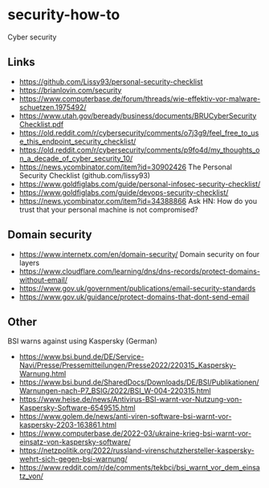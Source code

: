 # security-how-to
Cyber security

## Links
- https://github.com/Lissy93/personal-security-checklist
- https://brianlovin.com/security
- https://www.computerbase.de/forum/threads/wie-effektiv-vor-malware-schuetzen.1975492/
- https://www.utah.gov/beready/business/documents/BRUCyberSecurityChecklist.pdf
- https://old.reddit.com/r/cybersecurity/comments/o7j3g9/feel_free_to_use_this_endpoint_security_checklist/
- https://old.reddit.com/r/cybersecurity/comments/p9fo4d/my_thoughts_on_a_decade_of_cyber_security_10/
- https://news.ycombinator.com/item?id=30902426 The Personal Security Checklist (github.com/lissy93)
- https://www.goldfiglabs.com/guide/personal-infosec-security-checklist/
- https://www.goldfiglabs.com/guide/devops-security-checklist/
- https://news.ycombinator.com/item?id=34388866 Ask HN: How do you trust that your personal machine is not compromised?

## Domain security
- https://www.internetx.com/en/domain-security/ Domain security on four layers
- https://www.cloudflare.com/learning/dns/dns-records/protect-domains-without-email/
- https://www.gov.uk/government/publications/email-security-standards
- https://www.gov.uk/guidance/protect-domains-that-dont-send-email

## Other
BSI warns against using Kaspersky (German)
- https://www.bsi.bund.de/DE/Service-Navi/Presse/Pressemitteilungen/Presse2022/220315_Kaspersky-Warnung.html
- https://www.bsi.bund.de/SharedDocs/Downloads/DE/BSI/Publikationen/Warnungen-nach-P7_BSIG/2022/BSI_W-004-220315.html
- https://www.heise.de/news/Antivirus-BSI-warnt-vor-Nutzung-von-Kaspersky-Software-6549515.html
- https://www.golem.de/news/anti-viren-software-bsi-warnt-vor-kaspersky-2203-163861.html
- https://www.computerbase.de/2022-03/ukraine-krieg-bsi-warnt-vor-einsatz-von-kaspersky-software/
- https://netzpolitik.org/2022/russland-virenschutzhersteller-kaspersky-wehrt-sich-gegen-bsi-warnung/
- https://www.reddit.com/r/de/comments/tekbci/bsi_warnt_vor_dem_einsatz_von/
